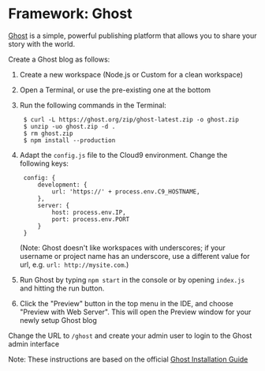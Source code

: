 # Framework: Ghost
[Ghost](https://ghost.org) is a simple, powerful publishing platform that 
allows you to share your story with the world.

Create a Ghost blog as follows:

1. Create a new workspace (Node.js or Custom for a clean workspace)
2. Open a Terminal, or use the pre-existing one at the bottom
3. Run the following commands in the Terminal:

        $ curl -L https://ghost.org/zip/ghost-latest.zip -o ghost.zip
        $ unzip -uo ghost.zip -d .
        $ rm ghost.zip
        $ npm install --production

4. Adapt the `config.js` file to the Cloud9 environment. Change the following keys:

        config: {
            development: {
                url: 'https://' + process.env.C9_HOSTNAME,
            },
            server: {
                host: process.env.IP,
                port: process.env.PORT
            }
        }

    (Note: Ghost doesn't like workspaces with underscores;
     if your username or project name has an underscore, use a different value
     for url, e.g. `url: http://mysite.com`.)

5. Run Ghost by typing `npm start` in the console or by opening `index.js` and
   hitting the run button.
6. Click the "Preview" button in the top menu in the IDE, and choose 
   "Preview with Web Server". This will open the Preview window for your newly setup Ghost blog

Change the URL to `/ghost` and create your admin user to login to the Ghost admin interface

Note: These instructions are based on the official [Ghost Installation Guide](http://support.ghost.org/installing-ghost-linux/)
